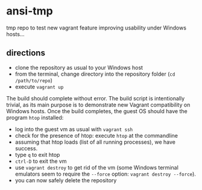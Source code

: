 # ansi-tmp
tmp repo to test new vagrant feature improving usability under Windows hosts...

## directions

* clone the repository as usual to your Windows host
* from the terminal, change directory into the repository folder (`cd /path/to/repo`)
* execute `vagrant up`

The build should complete without error. The build script is intentionally trivial, as its main purpose is to demonstrate new Vagrant compatibility on Windows hosts. 
Once the build completes, the guest OS should have the program `htop` installed:

* log into the guest vm as usual with `vagrant ssh`
* check for the presence of htop: execute `htop` at the commandline
* assuming that htop loads (list of all running processes), we have success.
* type `q` to exit htop
* `ctrl-D` to exit the vm
* use `vagrant destroy` to get rid of the vm (some Windows terminal emulators seem to require the `--force` option: `vagrant destroy --force`).
* you can now safely delete the repository
